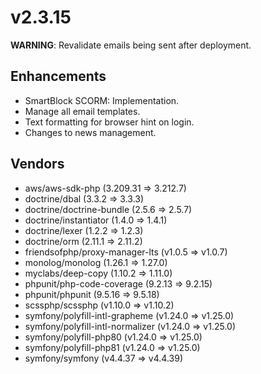 # v2.3.15

**WARNING**: Revalidate emails being sent after deployment.

## Enhancements

* SmartBlock SCORM: Implementation.
* Manage all email templates.
* Text formatting for browser hint on login.
* Changes to news management.

## Vendors

- aws/aws-sdk-php (3.209.31 => 3.212.7)
- doctrine/dbal (3.3.2 => 3.3.3)
- doctrine/doctrine-bundle (2.5.6 => 2.5.7)
- doctrine/instantiator (1.4.0 => 1.4.1)
- doctrine/lexer (1.2.2 => 1.2.3)
- doctrine/orm (2.11.1 => 2.11.2)
- friendsofphp/proxy-manager-lts (v1.0.5 => v1.0.7)
- monolog/monolog (1.26.1 => 1.27.0)
- myclabs/deep-copy (1.10.2 => 1.11.0)
- phpunit/php-code-coverage (9.2.13 => 9.2.15)
- phpunit/phpunit (9.5.16 => 9.5.18)
- scssphp/scssphp (v1.10.0 => v1.10.2)
- symfony/polyfill-intl-grapheme (v1.24.0 => v1.25.0)
- symfony/polyfill-intl-normalizer (v1.24.0 => v1.25.0)
- symfony/polyfill-php80 (v1.24.0 => v1.25.0)
- symfony/polyfill-php81 (v1.24.0 => v1.25.0)
- symfony/symfony (v4.4.37 => v4.4.39)